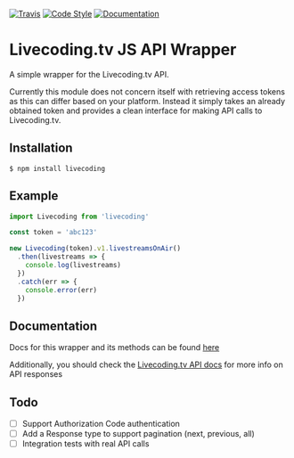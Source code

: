 [![Travis](https://img.shields.io/travis/rust-lang/rust.svg)](https://travis-ci.org/JordanAdams/js-livecodingtv-api)
[![Code Style](https://img.shields.io/badge/code%20style-standard-brightgreen.svg)](http://standardjs.com/)
[![Documentation](https://doc.esdoc.org/github.com/JordanAdams/js-livecodingtv-api/badge.svg)](https://doc.esdoc.org/github.com/JordanAdams/js-livecodingtv-api)

# Livecoding.tv JS API Wrapper

A simple wrapper for the Livecoding.tv API.

Currently this module does not concern itself with retrieving access tokens as this can differ based on your platform. Instead it simply takes an already obtained token and provides a clean interface for making API calls to Livecoding.tv.

## Installation

    $ npm install livecoding

## Example

```js
import Livecoding from 'livecoding'

const token = 'abc123'

new Livecoding(token).v1.livestreamsOnAir()
  .then(livestreams => {
    console.log(livestreams)
  })
  .catch(err => {
    console.error(err)
  })
```

## Documentation

Docs for this wrapper and its methods can be found [here](https://doc.esdoc.org/github.com/JordanAdams/js-livecodingtv-api/)

Additionally, you should check the [Livecoding.tv API docs](https://www.livecoding.tv/developer/documentation) for more info on API responses

## Todo

- [ ] Support Authorization Code authentication
- [ ] Add a Response type to support pagination (next, previous, all)
- [ ] Integration tests with real API calls

